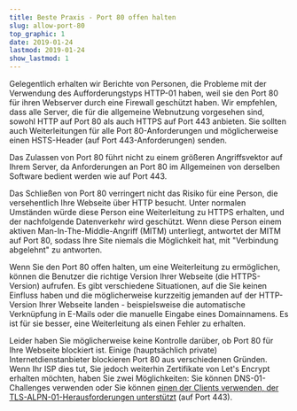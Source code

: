 ```yaml
---
title: Beste Praxis - Port 80 offen halten
slug: allow-port-80
top_graphic: 1
date: 2019-01-24
lastmod: 2019-01-24
show_lastmod: 1
---
```



Gelegentlich erhalten wir Berichte von Personen, die Probleme mit der Verwendung des Aufforderungstyps HTTP-01 haben, weil sie den Port 80 für ihren Webserver durch eine Firewall geschützt haben. Wir empfehlen, dass alle Server, die für die allgemeine Webnutzung vorgesehen sind, sowohl HTTP auf Port 80 als auch HTTPS auf Port 443 anbieten. Sie sollten auch Weiterleitungen für alle Port 80-Anforderungen und möglicherweise einen HSTS-Header (auf Port 443-Anforderungen) senden.

Das Zulassen von Port 80 führt nicht zu einem größeren Angriffsvektor auf Ihrem Server, da Anforderungen an Port 80 im Allgemeinen von derselben Software bedient werden wie auf Port 443.

Das Schließen von Port 80 verringert nicht das Risiko für eine Person, die versehentlich Ihre Webseite über HTTP besucht. Unter normalen Umständen würde diese Person eine Weiterleitung zu HTTPS erhalten, und der nachfolgende Datenverkehr wird geschützt. Wenn diese Person einem aktiven Man-In-The-Middle-Angriff (MITM) unterliegt, antwortet der MITM auf Port 80, sodass Ihre Site niemals die Möglichkeit hat, mit "Verbindung abgelehnt" zu antworten.

Wenn Sie den Port 80 offen halten, um eine Weiterleitung zu ermöglichen, können die Benutzer die richtige Version Ihrer Webseite (die HTTPS-Version) aufrufen. Es gibt verschiedene Situationen, auf die Sie keinen Einfluss haben und die möglicherweise kurzzeitig jemanden auf der HTTP-Version Ihrer Webseite landen - beispielsweise die automatische Verknüpfung in E-Mails oder die manuelle Eingabe eines Domainnamens. Es ist für sie besser, eine Weiterleitung als einen Fehler zu erhalten.

Leider haben Sie möglicherweise keine Kontrolle darüber, ob Port 80 für Ihre Webseite blockiert ist. Einige (hauptsächlich private) Internetdienstanbieter blockieren Port 80 aus verschiedenen Gründen. Wenn Ihr ISP dies tut, Sie jedoch weiterhin Zertifikate von Let's Encrypt erhalten möchten, haben Sie zwei Möglichkeiten: Sie können DNS-01-Challenges verwenden oder Sie können [einen der Clients verwenden, der TLS-ALPN-01-Herausforderungen unterstützt](https://community.letsencrypt.org/t/which-client-support-tls-alpn-challenge/75859/2) (auf Port 443).
